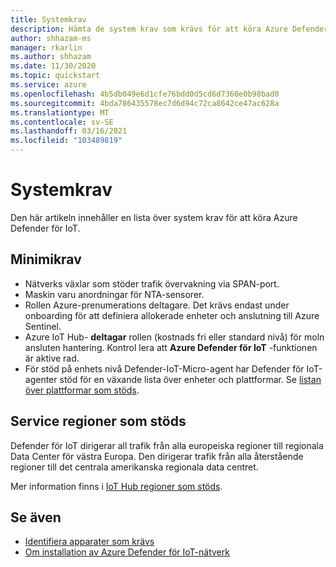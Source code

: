 ```yaml
---
title: Systemkrav
description: Hämta de system krav som krävs för att köra Azure Defender för IoT.
author: shhazam-ms
manager: rkarlin
ms.author: shhazam
ms.date: 11/30/2020
ms.topic: quickstart
ms.service: azure
ms.openlocfilehash: 4b5db049e6d1cfe76bdd0d5cd6d7360e0b98bad0
ms.sourcegitcommit: 4bda786435578ec7d6d94c72ca8642ce47ac628a
ms.translationtype: MT
ms.contentlocale: sv-SE
ms.lasthandoff: 03/16/2021
ms.locfileid: "103489819"
---
```

# <a name="system-prerequisites"></a>Systemkrav
Den här artikeln innehåller en lista över system krav för att köra Azure Defender för IoT.

## <a name="minimum-requirements"></a>Minimikrav

- Nätverks växlar som stöder trafik övervakning via SPAN-port.
- Maskin varu anordningar för NTA-sensorer.
- Rollen Azure-prenumerations deltagare. Det krävs endast under onboarding för att definiera allokerade enheter och anslutning till Azure Sentinel.
- Azure IoT Hub- **deltagar** rollen (kostnads fri eller standard nivå) för moln ansluten hantering. Kontrol lera att **Azure Defender för IoT** -funktionen är aktive rad.
- För stöd på enhets nivå Defender-IoT-Micro-agent har Defender för IoT-agenter stöd för en växande lista över enheter och plattformar. Se [listan över plattformar som stöds](how-to-deploy-agent.md).

## <a name="supported-service-regions"></a>Service regioner som stöds

Defender för IoT dirigerar all trafik från alla europeiska regioner till regionala Data Center för västra Europa. Den dirigerar trafik från alla återstående regioner till det centrala amerikanska regionala data centret.

Mer information finns i [IoT Hub regioner som stöds](https://azure.microsoft.com/global-infrastructure/services/?products=iot-hub).

## <a name="see-also"></a>Se även

- [Identifiera apparater som krävs](how-to-identify-required-appliances.md)
- [Om installation av Azure Defender för IoT-nätverk](how-to-set-up-your-network.md)
